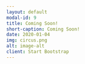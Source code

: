 ```yaml
---
layout: default
modal-id: 9
title: Coming Soon!
short-caption: Coming Soon!
date: 2020-01-04
img: circus.png
alt: image-alt
client: Start Bootstrap
---
```

